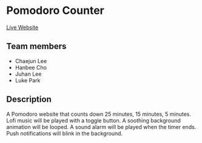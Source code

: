 # Pomodoro Counter
[Live Website](https://hanbee17.github.io/llk_teamfe_project1/)

## Team members
- Chaejun Lee
- Hanbee Cho
- Juhan Lee
- Luke Park

## Description
A Pomodoro website that counts down 25 minutes, 15 minutes, 5 minutes. 
Lofi music will be played with a toggle button. 
A soothing background animation will be looped. 
A sound alarm will be played when the timer ends.
Push notifications will blink in the background. 
